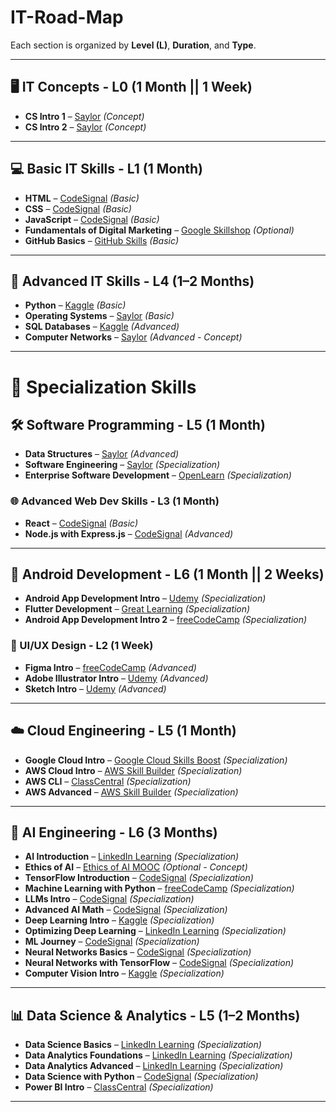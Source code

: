 # IT-Road-Map
 
Each section is organized by **Level (L)**, **Duration**, and **Type**.

---

## 🖥️ IT Concepts - L0 (1 Month || 1 Week)
- **CS Intro 1** – [Saylor](https://learn.saylor.org/course/view.php?id=747) *(Concept)*
- **CS Intro 2** – [Saylor](https://learn.saylor.org/course/view.php?id=64) *(Concept)*

---

## 💻 Basic IT Skills - L1 (1 Month)
- **HTML** – [CodeSignal](https://codesignal.com/learn/courses/introduction-to-html) *(Basic)*
- **CSS** – [CodeSignal](https://codesignal.com/learn/courses/basics-of-css) *(Basic)*
- **JavaScript** – [CodeSignal](https://codesignal.com/learn/courses/introduction-to-javascript-for-front-end-engineers) *(Basic)*
- **Fundamentals of Digital Marketing** – [Google Skillshop](https://skillshop.exceedlms.com/student/collection/1384851/) *(Optional)*
- **GitHub Basics** – [GitHub Skills](https://github.com/skills/introduction-to-github?tab=readme-ov-file) *(Basic)*

---

## 🚀 Advanced IT Skills - L4 (1–2 Months)
- **Python** – [Kaggle](https://www.kaggle.com/learn/python) *(Basic)*
- **Operating Systems** – [Saylor](https://learn.saylor.org/course/view.php?id=94) *(Basic)*
- **SQL Databases** – [Kaggle](https://www.kaggle.com/learn/intro-to-sql) *(Advanced)*
- **Computer Networks** – [Saylor](https://learn.saylor.org/course/view.php?id=790) *(Advanced - Concept)*

---

# 🎯 Specialization Skills

## 🛠️ Software Programming - L5 (1 Month)
- **Data Structures** – [Saylor](https://learn.saylor.org/course/view.php?id=66) *(Advanced)*
- **Software Engineering** – [Saylor](https://learn.saylor.org/course/view.php?id=788) *(Specialization)*
- **Enterprise Software Development** – [OpenLearn](https://www.open.edu/openlearn/digital-computing/software-development-enterprise-systems/content-section-0) *(Specialization)*

### 🌐 Advanced Web Dev Skills - L3 (1 Month)
- **React** – [CodeSignal](https://codesignal.com/learn/paths/front-end-engineering-with-react) *(Basic)*
- **Node.js with Express.js** – [CodeSignal](https://codesignal.com/learn/courses/server-side-web-development-with-nodejs-and-expressjs) *(Advanced)*

---

## 📱 Android Development - L6 (1 Month || 2 Weeks)
- **Android App Development Intro** – [Udemy](https://www.udemy.com/course/learn-android-application-development-y/) *(Specialization)*
- **Flutter Development** – [Great Learning](https://www.mygreatlearning.com/academy/learn-for-free/courses/flutter-for-beginners) *(Specialization)*
- **Android App Development Intro 2** – [freeCodeCamp](https://www.classcentral.com/classroom/freecodecamp-android-development-for-beginners-full-course-105004) *(Specialization)*

### 🎨 UI/UX Design - L2 (1 Week)
- **Figma Intro** – [freeCodeCamp](https://www.classcentral.com/classroom/freecodecamp-ui-ux-design-tutorial-wireframe-mockup-design-in-figma-57071) *(Advanced)*
- **Adobe Illustrator Intro** – [Udemy](https://www.udemy.com/course/illustrator-for-ui-ux-design) *(Advanced)*
- **Sketch Intro** – [Udemy](https://www.udemy.com/course/create-a-design-system-in-sketch) *(Advanced)*

---

## ☁️ Cloud Engineering - L5 (1 Month)
- **Google Cloud Intro** – [Google Cloud Skills Boost](https://www.cloudskillsboost.google/course_templates/153) *(Specialization)*
- **AWS Cloud Intro** – [AWS Skill Builder](https://skillbuilder.aws/learn/GTVN1YVH4J/aws-foundations-getting-started-with-the-aws-cloud-essentials/JE4XVHC56M) *(Specialization)*
- **AWS CLI** – [ClassCentral](https://www.classcentral.com/course/introduction-to-aws-command-line-interface-cli-74088) *(Specialization)*
- **AWS Advanced** – [AWS Skill Builder](https://skillbuilder.aws/learn/94T2BEN85A/aws-cloud-practitioner-essentials/8D79F3AVR7) *(Specialization)*

---

## 🤖 AI Engineering - L6 (3 Months)
- **AI Introduction** – [LinkedIn Learning](https://www.linkedin.com/learning/introduction-to-artificial-intelligence/why-you-need-to-know-about-artificial-intelligence) *(Specialization)*
- **Ethics of AI** – [Ethics of AI MOOC](https://ethics-of-ai.mooc.fi/start) *(Optional - Concept)*
- **TensorFlow Introduction** – [CodeSignal](https://codesignal.com/learn/paths/comprehensive-introduction-to-tensorflow) *(Specialization)*
- **Machine Learning with Python** – [freeCodeCamp](https://www.freecodecamp.org/learn/machine-learning-with-python/) *(Specialization)*
- **LLMs Intro** – [CodeSignal](https://codesignal.com/learn/courses/understanding-llms-and-basic-prompting-techniques) *(Specialization)*
- **Advanced AI Math** – [CodeSignal](https://codesignal.com/learn/paths/mathematical-foundations-for-deep-learning) *(Specialization)*
- **Deep Learning Intro** – [Kaggle](https://www.kaggle.com/learn/intro-to-deep-learning) *(Specialization)*
- **Optimizing Deep Learning** – [LinkedIn Learning](https://www.linkedin.com/learning/deep-learning-with-python-optimizing-deep-learning-models/optimizing-deep-learning-models) *(Specialization)*
- **ML Journey** – [CodeSignal](https://codesignal.com/learn/paths/journey-into-machine-learning-with-sklearn-and-tensorflow) *(Specialization)*
- **Neural Networks Basics** – [CodeSignal](https://codesignal.com/learn/courses/neural-networks-basics-from-scratch) *(Specialization)*
- **Neural Networks with TensorFlow** – [CodeSignal](https://codesignal.com/learn/courses/introduction-to-neural-networks-with-tensorflow) *(Specialization)*
- **Computer Vision Intro** – [Kaggle](https://www.kaggle.com/learn/computer-vision) *(Specialization)*

---

## 📊 Data Science & Analytics - L5 (1–2 Months)
- **Data Science Basics** – [LinkedIn Learning](https://www.linkedin.com/learning/learning-data-science-understanding-the-basics/welcome) *(Specialization)*
- **Data Analytics Foundations** – [LinkedIn Learning](https://www.linkedin.com/learning/learning-data-analytics-1-foundations/beginning-your-data-analysis-journey-23310612) *(Specialization)*
- **Data Analytics Advanced** – [LinkedIn Learning](https://www.linkedin.com/learning/learning-data-analytics-part-2-extending-and-applying-core-knowledge) *(Specialization)*
- **Data Science with Python** – [CodeSignal](https://codesignal.com/learn/paths/journey-into-data-science-with-python) *(Specialization)*
- **Power BI Intro** – [ClassCentral](https://www.classcentral.com/course/coursera-powerbi-for-beginners-data-transformation-391082) *(Specialization)*

---
